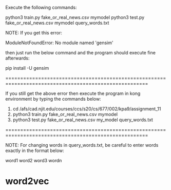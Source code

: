 Execute the following commands:

python3 train.py fake_or_real_news.csv mymodel
python3 test.py fake_or_real_news.csv mymodel query_words.txt

NOTE: 
If you get this error: 

ModuleNotFoundError: No module named 'gensim'

then just run the below command and the program should execute fine afterwards:

pip install -U gensim

======================================================================================================

If you still get the above error then execute the program in kong environment by typing the commands below:

1) cd /afs/cad.njit.edu/courses/ccs/s20/cs/677/002/kpa9/assignment_11
2) python3 train.py fake_or_real_news.csv mymodel
3) python3 test.py fake_or_real_news.csv my_model query_words.txt


======================================================================================================

NOTE: For changing words in query_words.txt, be careful to enter words exactly in the format below:

word1
word2
word3
wordn



# word2vec
